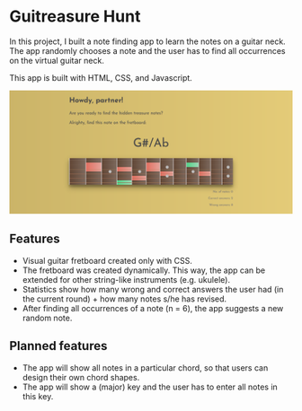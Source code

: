 # Guitreasure Hunt

In this project, I built a note finding app to learn the notes on a guitar neck. 
The app randomly chooses a note and the user has to find all occurrences on the 
virtual guitar neck.

This app is built with HTML, CSS, and Javascript. 

![Guitar note finding app](https://raw.githubusercontent.com/ngoc-truong/notes-on-guitar/master/pictures/screenshot.png)

## Features
- Visual guitar fretboard created only with CSS.
- The fretboard was created dynamically. This way, the app can be extended for other string-like instruments (e.g. ukulele).
- Statistics show how many wrong and correct answers the user had (in the current round) + how many notes s/he has revised.
- After finding all occurrences of a note (n = 6), the app suggests a new random note.

## Planned features
- The app will show all notes in a particular chord, so that users can design their own chord shapes.
- The app will show a (major) key and the user has to enter all notes in this key.

